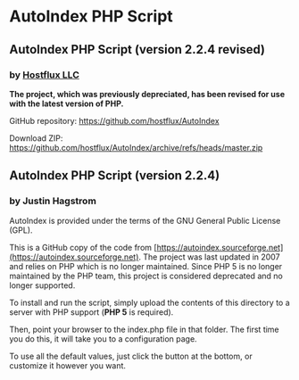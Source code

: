 # AutoIndex PHP Script

## AutoIndex PHP Script (version 2.2.4 revised)

### by [Hostflux LLC](https://hostflux.com)

**The project, which was previously depreciated, has been revised for use with the latest version of PHP.**

GitHub repository: https://github.com/hostflux/AutoIndex

Download ZIP: https://github.com/hostflux/AutoIndex/archive/refs/heads/master.zip

## AutoIndex PHP Script (version 2.2.4)

### by Justin Hagstrom
AutoIndex is provided under the terms of the GNU General Public License (GPL).

This is a GitHub copy of the code from [https://autoindex.sourceforge.net](https://autoindex.sourceforge.net). The project was last updated in 2007 and relies on PHP which is no longer maintained. Since PHP 5 is no longer maintained by the PHP team, this project is considered deprecated and no longer supported.

To install and run the script, simply upload the contents of this directory to a server with PHP support (**PHP 5** is required).

Then, point your browser to the index.php file in that folder. The first time you do this, it will take you to a configuration page.

To use all the default values, just click the button at the bottom, or customize it however you want.
